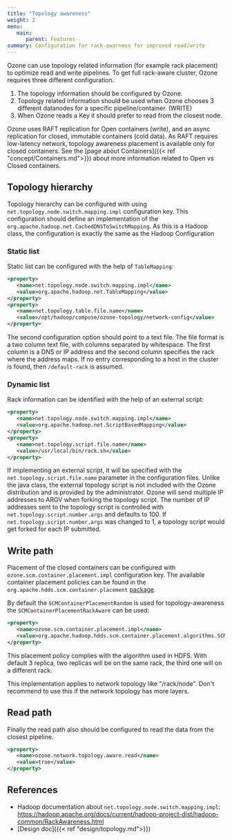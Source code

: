 ```yaml
---
title: "Topology awareness"
weight: 2
menu:
   main:
      parent: Features
summary: Configuration for rack-awarness for improved read/write
---
```

<!---
  Licensed to the Apache Software Foundation (ASF) under one or more
  contributor license agreements.  See the NOTICE file distributed with
  this work for additional information regarding copyright ownership.
  The ASF licenses this file to You under the Apache License, Version 2.0
  (the "License"); you may not use this file except in compliance with
  the License.  You may obtain a copy of the License at

      http://www.apache.org/licenses/LICENSE-2.0

  Unless required by applicable law or agreed to in writing, software
  distributed under the License is distributed on an "AS IS" BASIS,
  WITHOUT WARRANTIES OR CONDITIONS OF ANY KIND, either express or implied.
  See the License for the specific language governing permissions and
  limitations under the License.
-->

Ozone can use topology related information (for example rack placement) to optimize read and write pipelines. To get full rack-aware cluster, Ozone requires three different configuration.

 1. The topology information should be configured by Ozone.
 2. Topology related information should be used when Ozone chooses 3 different datanodes for a specific pipeline/container. (WRITE)
 3. When Ozone reads a Key it should prefer to read from the closest node. 

<div class="alert alert-warning" role="alert">

Ozone uses RAFT replication for Open containers (write), and an async replication for closed, immutable containers (cold data). As RAFT requires low-latency network, topology awareness placement is available only for closed containers. See the [page about Containers]({{< ref "concept/Containers.md">}}) about more information related to Open vs Closed containers.

</div>

## Topology hierarchy

Topology hierarchy can be configured with using `net.topology.node.switch.mapping.impl` configuration key. This configuration should define an implementation of the `org.apache.hadoop.net.CachedDNSToSwitchMapping`. As this is a Hadoop class, the configuration is exactly the same as the Hadoop Configuration

### Static list

Static list can be configured with the help of ```TableMapping```:

```XML
<property>
   <name>net.topology.node.switch.mapping.impl</name>
   <value>org.apache.hadoop.net.TableMapping</value>
</property>
<property>
   <name>net.topology.table.file.name</name>
   <value>/opt/hadoop/compose/ozone-topology/network-config</value>
</property>
```

The second configuration option should point to a text file. The file format is a two column text file, with columns separated by whitespace. The first column is a DNS or IP address and the second column specifies the rack where the address maps. If no entry corresponding to a host in the cluster is found, then `/default-rack` is assumed. 

### Dynamic list 

Rack information can be identified with the help of an external script:


```XML
<property>
   <name>net.topology.node.switch.mapping.impl</name>
   <value>org.apache.hadoop.net.ScriptBasedMapping</value>
</property>
<property>
   <name>net.topology.script.file.name</name>
   <value>/usr/local/bin/rack.sh</value>
</property>
```

If implementing an external script, it will be specified with the `net.topology.script.file.name` parameter in the configuration files. Unlike the java class, the external topology script is not included with the Ozone distribution and is provided by the administrator. Ozone will send multiple IP addresses to ARGV when forking the topology script. The number of IP addresses sent to the topology script is controlled with `net.topology.script.number.args` and defaults to 100. If `net.topology.script.number.args` was changed to 1, a topology script would get forked for each IP submitted.

## Write path

Placement of the closed containers can be configured with `ozone.scm.container.placement.impl` configuration key. The available container placement policies can be found in the `org.apache.hdds.scm.container.placement` [package](https://github.com/apache/ozone/tree/master/hadoop-hdds/server-scm/src/main/java/org/apache/hadoop/hdds/scm/container/placement/algorithms).

By default the `SCMContainerPlacementRandom` is used for topology-awareness the `SCMContainerPlacementRackAware` can be used:

```XML
<property>
   <name>ozone.scm.container.placement.impl</name>
   <value>org.apache.hadoop.hdds.scm.container.placement.algorithms.SCMContainerPlacementRackAware</value>
</property>
```

This placement policy complies with the algorithm used in HDFS. With default 3 replica, two replicas will be on the same rack, the third one will on a different rack.
 
This implementation applies to network topology like "/rack/node". Don't recommend to use this if the network topology has more layers.
 
## Read path

Finally the read path also should be configured to read the data from the closest pipeline.

```XML
<property>
   <name>ozone.network.topology.aware.read</name>
   <value>true</value>
</property>
```

## References

 * Hadoop documentation about `net.topology.node.switch.mapping.impl`: https://hadoop.apache.org/docs/current/hadoop-project-dist/hadoop-common/RackAwareness.html
 * [Design doc]({{< ref "design/topology.md">}})